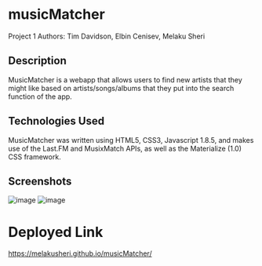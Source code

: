 # musicMatcher
Project 1
Authors: Tim Davidson, Elbin Cenisev, Melaku Sheri


## Description
MusicMatcher is a webapp that allows users to find new artists that they might like based on artists/songs/albums
that they put into the search function of the app.

## Technologies Used
MusicMatcher was written using HTML5, CSS3, Javascript 1.8.5, and makes use of the Last.FM and MusixMatch APIs, as well as the Materialize (1.0) CSS framework.

## Screenshots
![image](https://user-images.githubusercontent.com/75343776/126040966-f6302686-154d-4d2c-a067-2186177d432e.png)
![image](https://user-images.githubusercontent.com/75343776/126040972-43decdfa-5248-44be-b7ae-6de303d0b329.png)

# Deployed Link
https://melakusheri.github.io/musicMatcher/


